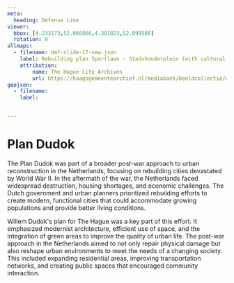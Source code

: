 ```yaml
---
meta:
  heading: Defense Line
viewer:
  bbox: [4.233173,52.060866,4.301023,52.099586]
  rotation: 0
allmaps:
  - filename: def-slide-17-new.json
    label: Rebuilding plan Sportlaan - Stadshouderplein (with cultural center), Scheveningsche Boschjes
    attribution: 
        name: The Hague City Archives
        url: https://haagsgemeentearchief.nl/mediabank/beeldcollectie/detail/c5ff8a2a-96d8-4135-ac0f-5649e977f257
geojson:
  - filename: 
    label:


---
```


# Plan Dudok

The Plan Dudok was part of a broader post-war approach to urban reconstruction in the Netherlands, focusing on rebuilding cities devastated by World War II. In the aftermath of the war, the Netherlands faced widespread destruction, housing shortages, and economic challenges. The Dutch government and urban planners prioritized rebuilding efforts to create modern, functional cities that could accommodate growing populations and provide better living conditions.

Willem Dudok's plan for The Hague was a key part of this effort. It emphasized modernist architecture, efficient use of space, and the integration of green areas to improve the quality of urban life. The post-war approach in the Netherlands aimed to not only repair physical damage but also reshape urban environments to meet the needs of a changing society. This included expanding residential areas, improving transportation networks, and creating public spaces that encouraged community interaction.